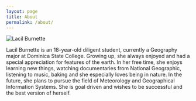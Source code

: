 ```yaml
---
layout: page
title: About
permalink: /about/
---
```


![Lacil Burnette](https://i0.wp.com/createcaribbean.org/create/wp-content/uploads/2021/11/IMG_7587-scaled.jpeg?resize=1153%2C1536&ssl=1)


Lacil Burnette is an 18-year-old diligent student, currently a Geography major at Dominica State College. Growing up, she always enjoyed and had a special appreciation for features of the earth. In her free time, she enjoys learning new things, watching documentaries from National Geographic, listening to music, baking and she especially loves being in nature. In the future, she plans to pursue the field of Meteorology and Geographical Information Systems. She is goal driven and wishes to be successful and the best version of herself.

